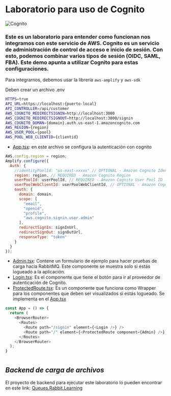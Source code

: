 # Laboratorio para uso de Cognito

![Cognito](https://www.solodev.com/file/2f5b95bd-b20c-11ea-904e-0eb0590535cd/Amazon_Cognito_Icon-b7c2579c.jpg)

### Este es un laboratorio para entender como funcionan nos integramos con este servicio de AWS. Cognito es un servicio de administración de control de acceso e inicio de sesión. Con esto, podemos combinar varios tipos de sesión (OIDC, SAML, FBA). Este demo apunta a utilizar Cognito para estas configuraciones.

Para integrarnos, debemos usar la librería `aws-amplify` y `aws-sdk`

Deben crear un archivo .env

```bash
HTTPS=true
API_URL=https://localhost:{puerto-local}
API_CONTROLLER=/api/customer
AWS_COGNITO_REDIRECTSIGNIN=http://localhost:3000
AWS_COGNITO_REDIRECTSIGNOUT=http://localhost:3000/signin
AWS_COGNITO_DOMAN={domain}.auth.us-east-1.amazoncognito.com
AWS_REGION={region}
AWS_USER_POOL={pool}
AWS_POOL_WEB_CLIENTID={clientid}
```

- [App.tsx](src/App.tsx): en este archivo se configura la autenticación con cognito

```javascript
AWS.config.region = region;
Amplify.configure({
  Auth: {
    //identityPoolId: "us-east-xxxxx" // OPTIONAL - Amazon Cognito Identity Pool ID
    region: region, // REQUIRED - Amazon Cognito Region
    userPoolId: userPoolId, // REQUIRED - Amazon Cognito User Pool ID
    userPoolWebClientId: userPoolWebClientId, // OPTIONAL - Amazon Cognito Web Client ID
    oauth: {
      domain: domain,
      scope: [
        "email",
        "openid",
        "profile",
        "aws.cognito.signin.user.admin"
      ],
      redirectSignIn: signInUrl,
      redirectSignOut: signOutUrl,
      responseType: "token"
    }
  }
});
```
- [Admin.tsx](src/components/Admin.tsx): Contene un formulario de ejemplo para hacer pruebas de carga hacia RabbitMQ. Este componente se muestra solo si estás logueado a la aplicación.
- [Login.tsx](src/security/Login.tsx): Es el componente que tiene el botón para ir al proveedor de autenticación de Cognito.
- [ProtectedRoute.tsx](src/security/ProtectedRoute.tsx): Es un componente que funciona como Wrapper para los componentes que deben ser visualizados si estás logueado. Se implementa en el [App.tsx](src/App.tsx)
```javascript
const App = () => {
  return (
    <BrowserRouter>
      <Routes>
        <Route path="/signin" element={<Login />} />
        <Route path="/" element={<ProtectedRoute component={Admin} />} />
      </Routes>
    </BrowserRouter>
  );
}
```

#
## *Backend de carga de archivos*
El proyecto de backend para ejecutar este laboratorio lo pueden encontrar en este link: [Queues.Rabbit.Learning](https://github.com/chelobone/rabbitmqdemo)

#